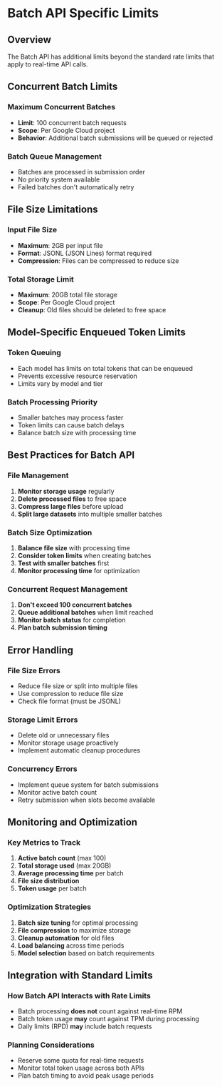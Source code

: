 # Batch API Specific Limits

## Overview

The Batch API has additional limits beyond the standard rate limits that apply to real-time API calls.

## Concurrent Batch Limits

### Maximum Concurrent Batches
- **Limit**: 100 concurrent batch requests
- **Scope**: Per Google Cloud project
- **Behavior**: Additional batch submissions will be queued or rejected

### Batch Queue Management
- Batches are processed in submission order
- No priority system available
- Failed batches don't automatically retry

## File Size Limitations

### Input File Size
- **Maximum**: 2GB per input file
- **Format**: JSONL (JSON Lines) format required
- **Compression**: Files can be compressed to reduce size

### Total Storage Limit
- **Maximum**: 20GB total file storage
- **Scope**: Per Google Cloud project
- **Cleanup**: Old files should be deleted to free space

## Model-Specific Enqueued Token Limits

### Token Queuing
- Each model has limits on total tokens that can be enqueued
- Prevents excessive resource reservation
- Limits vary by model and tier

### Batch Processing Priority
- Smaller batches may process faster
- Token limits can cause batch delays
- Balance batch size with processing time

## Best Practices for Batch API

### File Management
1. **Monitor storage usage** regularly
2. **Delete processed files** to free space
3. **Compress large files** before upload
4. **Split large datasets** into multiple smaller batches

### Batch Size Optimization
1. **Balance file size** with processing time
2. **Consider token limits** when creating batches
3. **Test with smaller batches** first
4. **Monitor processing time** for optimization

### Concurrent Request Management
1. **Don't exceed 100 concurrent batches**
2. **Queue additional batches** when limit reached
3. **Monitor batch status** for completion
4. **Plan batch submission timing**

## Error Handling

### File Size Errors
- Reduce file size or split into multiple files
- Use compression to reduce file size
- Check file format (must be JSONL)

### Storage Limit Errors
- Delete old or unnecessary files
- Monitor storage usage proactively
- Implement automatic cleanup procedures

### Concurrency Errors
- Implement queue system for batch submissions
- Monitor active batch count
- Retry submission when slots become available

## Monitoring and Optimization

### Key Metrics to Track
1. **Active batch count** (max 100)
2. **Total storage used** (max 20GB)
3. **Average processing time** per batch
4. **File size distribution**
5. **Token usage** per batch

### Optimization Strategies
1. **Batch size tuning** for optimal processing
2. **File compression** to maximize storage
3. **Cleanup automation** for old files
4. **Load balancing** across time periods
5. **Model selection** based on batch requirements

## Integration with Standard Limits

### How Batch API Interacts with Rate Limits
- Batch processing **does not** count against real-time RPM
- Batch token usage **may** count against TPM during processing
- Daily limits (RPD) **may** include batch requests

### Planning Considerations
- Reserve some quota for real-time requests
- Monitor total token usage across both APIs
- Plan batch timing to avoid peak usage periods